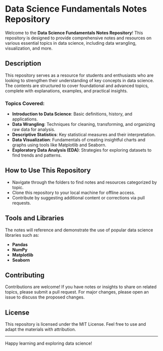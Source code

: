 # Data Science Fundamentals Notes Repository

Welcome to the **Data Science Fundamentals Notes Repository**! This repository is designed to provide comprehensive notes and resources on various essential topics in data science, including data wrangling, visualization, and more.

## Description
This repository serves as a resource for students and enthusiasts who are looking to strengthen their understanding of key concepts in data science. The contents are structured to cover foundational and advanced topics, complete with explanations, examples, and practical insights.

### Topics Covered:
- **Introduction to Data Science**: Basic definitions, history, and applications.
- **Data Wrangling**: Techniques for cleaning, transforming, and organizing raw data for analysis.
- **Descriptive Statistics**: Key statistical measures and their interpretation.
- **Data Visualization**: Fundamentals of creating insightful charts and graphs using tools like Matplotlib and Seaborn.
- **Exploratory Data Analysis (EDA)**: Strategies for exploring datasets to find trends and patterns.

## How to Use This Repository
- Navigate through the folders to find notes and resources categorized by topic.
- Clone this repository to your local machine for offline access.
- Contribute by suggesting additional content or corrections via pull requests.

## Tools and Libraries
The notes will reference and demonstrate the use of popular data science libraries such as:
- **Pandas**
- **NumPy**
- **Matplotlib**
- **Seaborn**

## Contributing
Contributions are welcome! If you have notes or insights to share on related topics, please submit a pull request. For major changes, please open an issue to discuss the proposed changes.

## License
This repository is licensed under the MIT License. Feel free to use and adapt the materials with attribution.

---

Happy learning and exploring data science!
